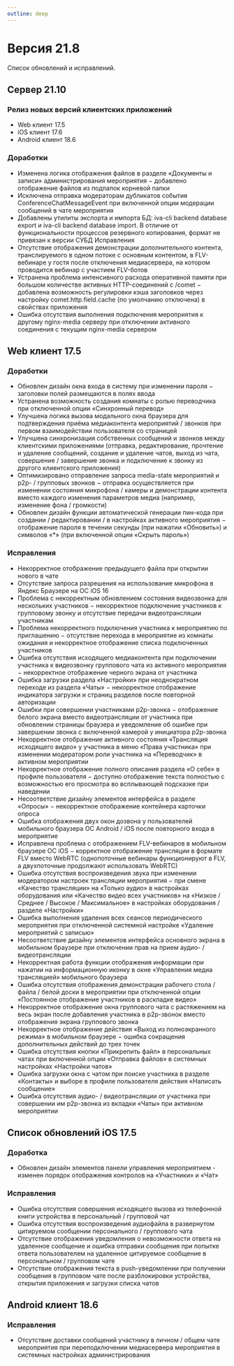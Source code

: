 ```yaml
---
outline: deep
---
```


# Версия 21.8

Список обновлений и исправлений.

## Сервер 21.10

### Релиз новых версий клиентских приложений

- <Badge type="tip" text="RELEASE" /> Web клиент 17.5
- <Badge type="tip" text="RELEASE" /> iOS клиент 17.6
- <Badge type="tip" text="RELEASE" /> Android клиент 18.6

### Доработки

- Изменена логика отображения файлов в разделе «Документы и записи» администрирования мероприятия − добавлено отображение файлов из подпапок корневой папки
- Исключена отправка модераторам дубликатов события ConferenceChatMessageEvent при включенной опции модерации сообщений в чате мероприятия
- Добавлены утилиты экспорта и импорта БД: iva-cli backend database export и iva-cli backend database import. В отличие от функциональности процессов резервного копирования, формат не привязан к версии СУБД
  Исправления
- Отсутствие отображения демонстрации дополнительного контента, транслируемого в одном потоке с основным контентом, в FLV-вебинаре у гостя после отключения медиасервера, на котором проводится вебинар с участием FLV-ботов
- Устранена проблема интенсивного расхода оперативной памяти при большом количестве активных HTTP-соединений с /comet − добавлена возможность регулировки кэша заголовков через настройку comet.http.field.cache (по умолчанию отключена) в свойствах приложения
- Ошибка отсутствия выполнения подключения мероприятия к другому nginx-media серверу при отключении активного соединения с текущим nginx-media сервером

## Web клиент 17.5

### Доработки

- Обновлен дизайн окна входа в систему при изменении пароля − заголовки полей размещаются в полях ввода
- Устранена возможность создания комнаты с ролью переводчика при отключенной опции «Синхронный перевод»
- Улучшена логика вызова модального окна браузера для подтверждения приёма медиаконтента мероприятий / звонков при первом взаимодействии пользователя со страницей
- Улучшена синхронизация собственных сообщений и звонков между клиентскими приложениями (отправка, редактирование, прочтение и удаление сообщений, создание и удаление чатов, выход из чата, совершение / завершение звонка и подключение к звонку из другого клиентского приложения)
- Оптимизировано отправление запроса media-state мероприятий и p2p- / групповых звонков − отправка осуществляется при изменении состояния микрофона / камеры и демонстрации контента вместо каждого изменения параметров медиа (например, изменение фона / громкости)
- Обновлен дизайн функции автоматической генерации пин-кода при создании / редактировании / в настройках активного мероприятия − отображение пароля в течении секунды (при нажатии «Обновить») и символов «\*» (при включенной опции «Скрыть пароль»)

### Исправления

- Некорректное отображение предыдущего файла при открытии нового в чате
- Отсутствие запроса разрешения на использование микрофона в Яндекс Браузере на ОС iOS 16
- Проблема с некорректным обновлением состояния видеозвонка для нескольких участников − некорректное подключение участников к групповому звонку и отсутствие передачи видеотрансляции участникам
- Проблема некорректного подключения участника к мероприятию по приглашению − отсутствие перехода в мероприятие из комнаты ожидания и некорректное отображение списка подключенных участников
- Ошибка отсутствия исходящего медиаконтента при подключении участника к видеозвонку группового чата из активного мероприятия − некорректное отображение черного экрана от участника
- Ошибка загрузки раздела «Настройки» при неоднократном переходе из раздела «Чаты» − некорректное отображение индикатора загрузки и страниц разделов после повторной авторизации
- Ошибки при совершении участниками p2p-звонка − отображение белого экрана вместо видеотрансляции от участника при обновлении страницы браузера и уведомление об ошибке при завершении звонка с включенной камерой у инициатора p2p-звонка
- Некорректное отображение активного состояния «Трансляция исходящего видео» у участника в меню «Права участника» при изменении модератором роли участника на «Переводчик» в активном мероприятии
- Некорректное отображение полного описания раздела «О себе» в профиле пользователя − доступно отображение текста полностью с возможностью его просмотра во всплывающей подсказке при наведении
- Несоответствие дизайну элементов интерфейса в разделе «Опросы» − некорректное отображение контейнера карточки опроса
- Ошибка отображения двух окон дозвона у пользователей мобильного браузера ОС Android / iOS после повторного входа в мероприятие
- Исправлена проблема с отображением FLV-вебинаров в мобильном браузере ОС iOS − корректное отображение трансляции в формате FLV вместо WebRTC (однопоточные вебинары функционируют в FLV, а двухпоточные продолжают использовать WebRTC)
- Ошибка отсутствия воспроизведения звука при изменении модератором настроек трансляции мероприятия − при смене «Качество трансляции» на «Только аудио» в настройках оборудования или «Качество видео всех участников» на «Низкое / Среднее / Высокое / Максимальное» в настройках оборудования / разделе «Настройки»
- Ошибка выполнения удаления всех сеансов периодического мероприятия при отключенной системной настройке «Удаление мероприятий с записью»
- Несоответствие дизайну элементов интерфейса основного экрана в мобильном браузере при отключении прав на прием аудио- / видеотрансляции
- Некорректная работа функции отображения информации при нажатии на информационную иконку в окне «Управления медиа трансляцией» мобильного браузера
- Ошибка отсутствия отображения демонстрации рабочего стола / файла / белой доски в мероприятии при отключенной опции «Постоянное отображение участников в раскладке видео»
- Некорректное отображение окна группового чата с растяжением на весь экран после добавления участника в р2р-звонок вместо отображения экрана группового звонка
- Некорректное отображение действия «Выход из полноэкранного
  режима» в мобильном браузере − ошибка сокращения дополнительных действий до трех точек
- Ошибка отсутствия кнопки «Прикрепить файл» в персональных чатах при включенной опции «Отправка файлов» в системных настройках «Настройки чатов»
- Ошибка загрузки окна с чатом при поиске участника в разделе «Контакты» и выборе в профиле пользователя действия «Написать сообщение»
- Ошибка отсутствия аудио- / видеотрансляции от участника при совершении им р2р-звонка из вкладки «Чаты» при активном мероприятии

## Список обновлений iOS 17.5

### Доработка

- Обновлен дизайн элементов панели управления мероприятием - изменен порядок отображения контролов на «Участники» и «Чат»

### Исправления

- Ошибка отсутствия совершения исходящего вызова из телефонной книги устройства в персональный / групповой чат
- Ошибка отсутствия воспроизведения аудиофайла в развернутом цитируемом сообщении персонального / группового чата
- Отсутствие отображения уведомления о невозможности ответа на удаленное сообщение и ошибка отправки сообщения при попытке ответа пользователем на удаленное цитируемое сообщение в персональном / групповом чате
- Отсутствие отображения текста в push-уведомлении при получении сообщения в групповом чате после разблокировки устройства, открытия приложения и загрузки списка чатов

## Android клиент 18.6

### Исправления

- Отсутствие доставки сообщений участнику в личном / общем чате мероприятия при переподключении медиасервера мероприятия в системных настройках администрирования
